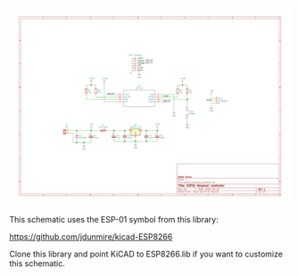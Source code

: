![schematic.jpg](https://github.com/panovvv/esp8266-lighting-controllers/raw/master/esp01_neopixel_controller/esp01_neopixel_controller-1.png)

This schematic uses the ESP-01 symbol from this library:

https://github.com/jdunmire/kicad-ESP8266

Clone this library and point KiCAD to ESP8266.lib 
if you want to customize this schematic.